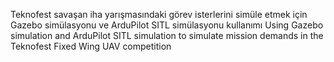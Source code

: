 Teknofest savaşan iha yarışmasındaki görev isterlerini simüle etmek için Gazebo simülasyonu ve ArduPilot SITL simülasyonu kullanımı
Using Gazebo simulation and ArduPilot SITL simulation to simulate mission demands in the Teknofest Fixed Wing UAV competition
